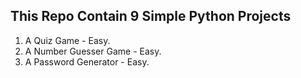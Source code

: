 ## **This Repo Contain 9 Simple Python Projects**

1. A Quiz Game - Easy.
2. A Number Guesser Game - Easy.
3. A Password Generator - Easy.
